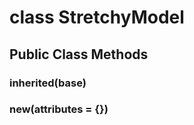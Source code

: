 # class StretchyModel [](#class-StretchyModel) [](#top)
 ## Public Class Methods
 ### inherited(base) [](#method-c-inherited)
 ### new(attributes = {}) [](#method-c-new)
 